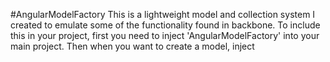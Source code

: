#AngularModelFactory
This is a lightweight model and collection system I created to emulate some of the functionality found in backbone.  To include this in your project, first you need to inject 'AngularModelFactory' into your main project. Then when you want to create a model, inject 
